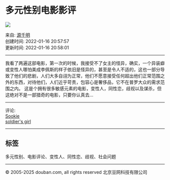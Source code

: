 # 多元性别电影影评

![](https://img9.doubanio.com/view/elanor_image/raw/public/Q1FI1UO4.jpg)

来自: [源千明](https://www.douban.com/people/minamotochiaki/)  
创建时间: 2022-01-16 20:57:57  
更新时间: 2022-01-16 20:58:01  

---

我看了两遍这部电影，第一次的时候，我接受不了女主的怪异，确实，一个异装癖或变性人哪怕美成李佩斯的样子依旧是怪异的，甚至是令人不适的，这也一部分导致了他们的悲剧，人们大多自诩为正常，他们不愿意接受任何超出他们正常范围之外的东西，对待他们，人们近乎苛责，包容心是奢侈品，它不在普罗大众的需求范围之内。 这是个拥有很多敏感元素的电影，变性人，同性恋，歧视以及谋杀，但这绝对不是一部猎奇的电影，只要你认真去...

---

评论:  
[Sookie](https://www.douban.com/people/160696317/)  
[soldier's girl](https://movie.douban.com/review/10241220/)  

---

## 标签  
多元性别、电影评论、变性人、同性恋、歧视、社会问题

---

© 2005-2025 douban.com, all rights reserved 北京豆网科技有限公司